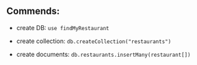 ## Commends:

-   create DB:
    `use findMyRestaurant`

-   create collection:
    `db.createCollection("restaurants")`

-   create documents:
    `db.restaurants.insertMany(restaurant[])`
